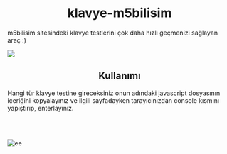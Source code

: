 
<h1 align="center">klavye-m5bilisim</h1>
<p>m5bilisim sitesindeki klavye testlerini çok daha hızlı geçmenizi sağlayan araç :)</p>
<img style="text-align:center" src="https://i02.appmifile.com/843_bbs_en/22/11/2020/3d5c977a91.gif">
<h2 align="center">Kullanımı</h2>
<p>Hangi tür klavye testine gireceksiniz onun adındaki javascript dosyasının içeriğini kopyalayınız ve ilgili sayfadayken tarayıcınızdan console kısmını yapıştırıp, enterlayınız.</p>
<br>
<br>

<p align="left"> <img src="https://komarev.com/ghpvc/?username=EnesBuyuk&label=Profile%20views&color=0e75b6&style=flat" alt="ee" /> </p>

